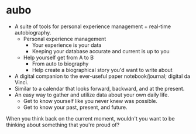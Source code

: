 # aubo

- A suite of tools for personal experience management + real-time autobiography.
  - Personal experience management
    - Your experience is your data
    - Keeping your database accurate and current is up to you
  - Help yourself get from A to B
    - From auto to biography
    - Help create a biographical story you'd want to write about
- A digital companion to the ever-useful paper notebook/journal; digital da Vinci.
- Similar to a calendar that looks forward, backward, and at the present.
- An easy way to gather and utilize data about your own daily life.
  - Get to know yourself like you never knew was possible.
  - Get to know your past, present, and future.

When you think back on the current moment, wouldn't you want to be thinking about
something that you're proud of?
